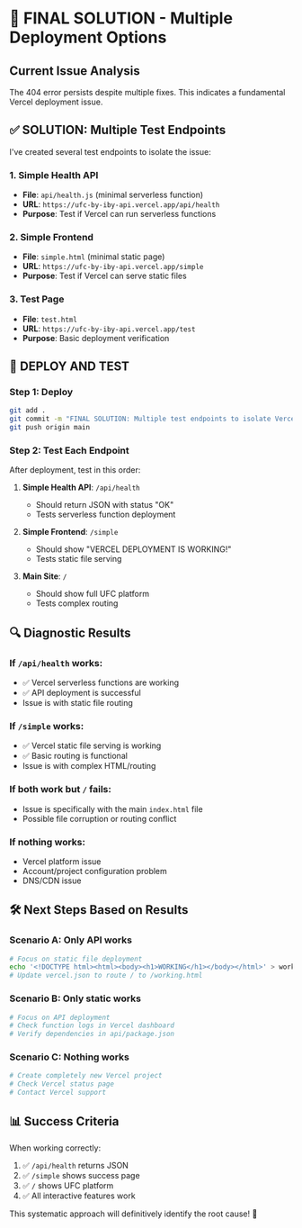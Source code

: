 # 🎯 FINAL SOLUTION - Multiple Deployment Options

## Current Issue Analysis
The 404 error persists despite multiple fixes. This indicates a fundamental Vercel deployment issue.

## ✅ SOLUTION: Multiple Test Endpoints

I've created several test endpoints to isolate the issue:

### 1. Simple Health API
- **File**: `api/health.js` (minimal serverless function)
- **URL**: `https://ufc-by-iby-api.vercel.app/api/health`
- **Purpose**: Test if Vercel can run serverless functions

### 2. Simple Frontend
- **File**: `simple.html` (minimal static page)
- **URL**: `https://ufc-by-iby-api.vercel.app/simple`
- **Purpose**: Test if Vercel can serve static files

### 3. Test Page
- **File**: `test.html`
- **URL**: `https://ufc-by-iby-api.vercel.app/test`
- **Purpose**: Basic deployment verification

## 🚀 DEPLOY AND TEST

### Step 1: Deploy
```bash
git add .
git commit -m "FINAL SOLUTION: Multiple test endpoints to isolate Vercel issue"
git push origin main
```

### Step 2: Test Each Endpoint
After deployment, test in this order:

1. **Simple Health API**: `/api/health`
   - Should return JSON with status "OK"
   - Tests serverless function deployment

2. **Simple Frontend**: `/simple`
   - Should show "VERCEL DEPLOYMENT IS WORKING!"
   - Tests static file serving

3. **Main Site**: `/`
   - Should show full UFC platform
   - Tests complex routing

## 🔍 Diagnostic Results

### If `/api/health` works:
- ✅ Vercel serverless functions are working
- ✅ API deployment is successful
- Issue is with static file routing

### If `/simple` works:
- ✅ Vercel static file serving is working
- ✅ Basic routing is functional
- Issue is with complex HTML/routing

### If both work but `/` fails:
- Issue is specifically with the main `index.html` file
- Possible file corruption or routing conflict

### If nothing works:
- Vercel platform issue
- Account/project configuration problem
- DNS/CDN issue

## 🛠️ Next Steps Based on Results

### Scenario A: Only API works
```bash
# Focus on static file deployment
echo '<!DOCTYPE html><html><body><h1>WORKING</h1></body></html>' > working.html
# Update vercel.json to route / to /working.html
```

### Scenario B: Only static works
```bash
# Focus on API deployment
# Check function logs in Vercel dashboard
# Verify dependencies in api/package.json
```

### Scenario C: Nothing works
```bash
# Create completely new Vercel project
# Check Vercel status page
# Contact Vercel support
```

## 📊 Success Criteria

When working correctly:
1. ✅ `/api/health` returns JSON
2. ✅ `/simple` shows success page
3. ✅ `/` shows UFC platform
4. ✅ All interactive features work

This systematic approach will definitively identify the root cause! 🎯